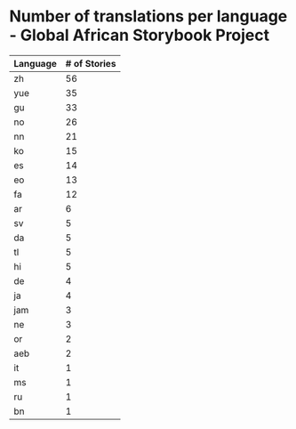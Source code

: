 # Number of translations per language - Global African Storybook Project

Language | # of Stories
-------- | ------------
zh | 56
yue | 35
gu | 33
no | 26
nn | 21
ko | 15
es | 14
eo | 13
fa | 12
ar | 6
sv | 5
da | 5
tl | 5
hi | 5
de | 4
ja | 4
jam | 3
ne | 3
or | 2
aeb | 2
it | 1
ms | 1
ru | 1
bn | 1
